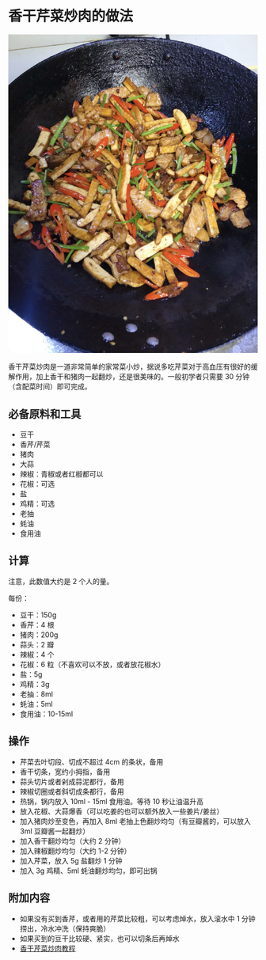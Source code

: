 # 香干芹菜炒肉的做法

![香干芹菜炒肉](./香干芹菜炒肉.jpg)

香干芹菜炒肉是一道非常简单的家常菜小炒，据说多吃芹菜对于高血压有很好的缓解作用，加上香干和猪肉一起翻炒，还是很美味的。一般初学者只需要 30 分钟（含配菜时间）即可完成。

## 必备原料和工具

- 豆干
- 香芹/芹菜
- 猪肉
- 大蒜
- 辣椒：青椒或者红椒都可以
- 花椒：可选
- 盐
- 鸡精：可选
- 老抽
- 蚝油
- 食用油

## 计算

注意，此数值大约是 2 个人的量。

每份：

- 豆干：150g
- 香芹：4 根
- 猪肉：200g
- 蒜头：2 瓣
- 辣椒：4 个
- 花椒：6 粒（不喜欢可以不放，或者放花椒水）
- 盐：5g
- 鸡精：3g
- 老抽：8ml
- 蚝油：5ml
- 食用油：10-15ml

## 操作

- 芹菜去叶切段、切成不超过 4cm 的条状，备用
- 香干切条，宽约小拇指，备用
- 蒜头切片或者剁成蒜泥都行，备用
- 辣椒切圈或者斜切成条都行，备用
- 热锅，锅内放入 10ml - 15ml 食用油。等待 10 秒让油温升高
- 放入花椒、大蒜爆香（可以吃姜的也可以额外放入一些姜片/姜丝）
- 加入猪肉炒至变色，再加入 8ml 老抽上色翻炒均匀（有豆瓣酱的，可以放入 3ml 豆瓣酱一起翻炒）
- 加入香干翻炒均匀（大约 2 分钟）
- 加入辣椒翻炒均匀（大约 1-2 分钟）
- 加入芹菜，放入 5g 盐翻炒 1 分钟
- 加入 3g 鸡精、5ml 蚝油翻炒均匀，即可出锅

## 附加内容

- 如果没有买到香芹，或者用的芹菜比较粗，可以考虑焯水，放入滚水中 1 分钟捞出，冷水冲洗（保持爽脆）
- 如果买到的豆干比较硬、紧实，也可以切条后再焯水
- [香干芹菜炒肉教程](https://www.xiachufang.com/recipe/105987156/)



